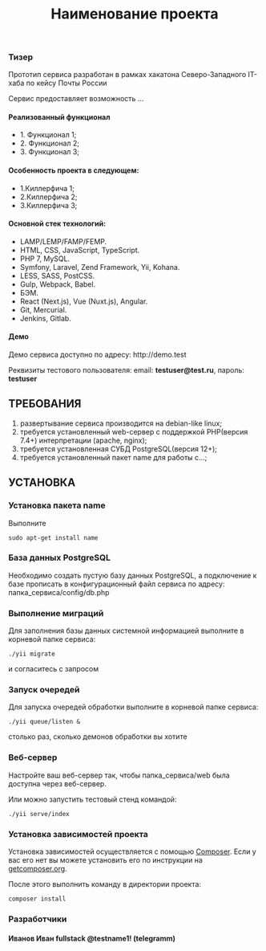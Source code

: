 <p align="center">
    <h1 align="center">Наименование проекта</h1>
    <br>
</p>

<h3>Тизер</h3>
<p>Прототип сервиса разработан в рамках хакатона Северо-Западного IT-хаба по кейсу Почты России</p>
<p>Сервис предоставляет возможность ...</p>

<h4>Реализованный функционал</h4>
<ul>
    <li>1. Функционал 1;</li>
    <li>2. Функционал 2;</li>
    <li>3. Функционал 3;</li>
</ul> 
<h4>Особенность проекта в следующем:</h4>
<ul>
    <li>1.Киллерфича 1;</li>
 	<li>2.Киллерфича 2;</li>
 	<li>3.Киллерфича 3;</li>  
 </ul>
<h4>Основной стек технологий:</h4>
<ul>
    <li>LAMP/LEMP/FAMP/FEMP.</li>
	<li>HTML, CSS, JavaScript, TypeScript.</li>
	<li>PHP 7, MySQL.</li>
	<li>Symfony, Laravel, Zend Framework, Yii, Kohana.</li>
	<li>LESS, SASS, PostCSS.</li>
	<li>Gulp, Webpack, Babel.</li>
	<li>БЭМ.</li>
	<li>React (Next.js), Vue (Nuxt.js), Angular.</li>
	<li>Git, Mercurial.</li>
	<li>Jenkins, Gitlab.</li>
  
 </ul>
<h4>Демо</h4>
<p>Демо сервиса доступно по адресу: http://demo.test </p>
<p>Реквизиты тестового пользователя: email: <b>testuser@test.ru</b>, пароль: <b>testuser</b></p>




ТРЕБОВАНИЯ
------------
1) развертывание сервиса производится на debian-like linux;
2) требуется установленный web-сервер с поддержкой PHP(версия 7.4+) интерпретации (apache, nginx);
3) требуется установленная СУБД PostgreSQL(версия 12+);
4) требуется установленный пакет  name для работы с...;


УСТАНОВКА
------------
### Установка пакета name

Выполните 
~~~
sudo apt-get install name
~~~
### База данных PostgreSQL

Необходимо создать пустую базу данных PostgreSQL, а подключение к базе прописать в конфигурационный файл сервиса по адресу: папка_сервиса/config/db.php
### Выполнение миграций

Для заполнения базы данных системной информацией выполните в корневой папке сервиса: 
~~~
./yii migrate 
~~~
и согласитесь с запросом
### Запуск очередей

Для запуска очередей обработки выполните в корневой папке сервиса: 
~~~
./yii queue/listen & 
~~~

столько раз, сколько демонов обработки вы хотите
### Веб-сервер

Настройте ваш веб-сервер так, чтобы папка_сервиса/web была доступна через веб-сервер.

Или можно запустить тестовый стенд командой:
~~~
./yii serve/index
~~~

### Установка зависимостей проекта

Установка зависимостей осуществляется с помощью [Composer](http://getcomposer.org/). Если у вас его нет вы можете установить его по инструкции
на [getcomposer.org](http://getcomposer.org/doc/00-intro.md#installation-nix).

После этого выполнить команду в директории проекта:

~~~
composer install
~~~

<h3>Разработчики</h3>
<h4>Иванов Иван fullstack @testname1! (telegramm)</h4>

